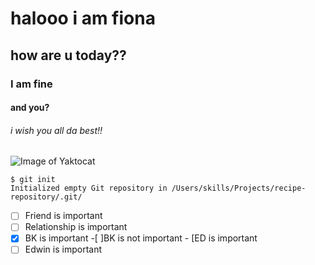 # halooo i am fiona
## how are u today??
### I am fine
#### and you?
###### i wish you all da best!!
![Image of Yaktocat](https://octodex.github.com/images/yaktocat.png)

```
$ git init
Initialized empty Git repository in /Users/skills/Projects/recipe-repository/.git/
```
- [ ] Friend is important
- [ ] Relationship is important
- [x] BK is important
-[ ]BK is not important - [ED is important 
- [ ] Edwin is important
